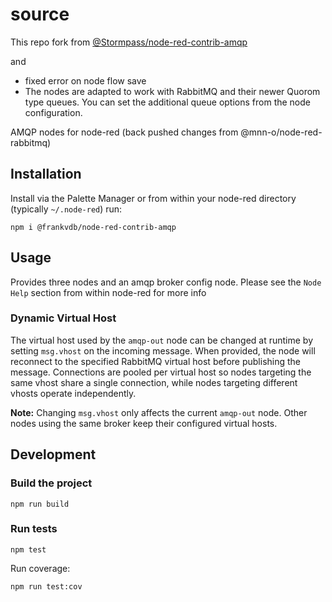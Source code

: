 

# source
This repo fork from [@Stormpass/node-red-contrib-amqp](https://github.com/Stormpass/node-red-contrib-amqp) 

and

+ fixed error on node flow save
+ The nodes are adapted to work with RabbitMQ and their newer Quorom type queues. You can set the additional queue options from the node configuration.

AMQP nodes for node-red (back pushed changes from @mnn-o/node-red-rabbitmq)

## Installation

Install via the Palette Manager or from within your node-red directory (typically `~/.node-red`) run:

```
npm i @frankvdb/node-red-contrib-amqp
```

## Usage

Provides three nodes and an amqp broker config node.
Please see the `Node Help` section from within node-red for more info

### Dynamic Virtual Host

The virtual host used by the `amqp-out` node can be changed at runtime by setting `msg.vhost` on the incoming message. When provided, the node will reconnect to the specified RabbitMQ virtual host before publishing the message. Connections are pooled per virtual host so nodes targeting the same vhost share a single connection, while nodes targeting different vhosts operate independently.

**Note:** Changing `msg.vhost` only affects the current `amqp-out` node. Other nodes using the same broker keep their configured virtual hosts.

## Development

### Build the project

```
npm run build
```

### Run tests

```
npm test
```

Run coverage:

```
npm run test:cov
```

